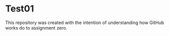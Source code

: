 # Test01
This repository was created with the intention of understanding how GitHub works do to assignment zero.
